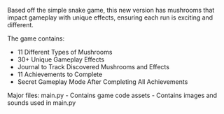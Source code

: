 Based off the simple snake game, this new version has mushrooms that impact gameplay with unique effects, ensuring each run is exciting and different.

The game contains:
- 11 Different Types of Mushrooms
- 30+ Unique Gameplay Effects
- Journal to Track Discovered Mushrooms and Effects
- 11 Achievements to Complete
- Secret Gameplay Mode After Completing All Achievements

Major files:
main.py - Contains game code
assets - Contains images and sounds used in main.py
